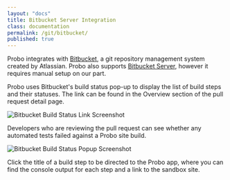 ```yaml
---
layout: "docs"
title: Bitbucket Server Integration
class: documentation
permalink: /git/bitbucket/
published: true
---
```

Probo integrates with [Bitbucket](https://bitbucket.org), a git repository management system created by Atlassian. Probo also supports [Bitbucket Server](https://bitbucket.org/product/server), however it requires manual setup on our part.

Probo uses Bitbucket's build status pop-up to display the list of build steps and their statuses. The link can be found in the Overview section of the pull request detail page.

<img src="/assets/bitbucket-build-status.png" alt="Bitbucket Build Status Link Screenshot" class="full-width">

Developers who are reviewing the pull request can see whether any automated tests failed against a Probo site build.

<img src="/assets/bitbucket-screenshot.png" alt="Bitbucket Build Status Popup Screenshot" class="full-width">

Click the title of a build step to be directed to the Probo app, where you can find the console output for each step and a link to the sandbox site.
